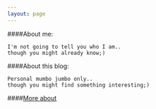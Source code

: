 ```yaml
---
layout: page
---
```



####About me:

	I'm not going to tell you who I am..  
	though you might already know;)

####About this blog:

	Personal mumbo jumbo only..			
	though you might find something interesting;)
####[More about](/2013/12/29/more-about.html)